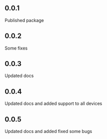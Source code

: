 ## 0.0.1

Published package

## 0.0.2

Some fixes

## 0.0.3

Updated docs

## 0.0.4

Updated docs and added support to all devices

## 0.0.5

Updated docs and added fixed some bugs
